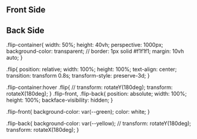 <div class="flip-container">
		<div class="flip">
			<div class="flip-front">
				<h2>Front Side</h2>
			</div>
			<div class="flip-back">
				<h2>Back Side</h2>
			</div>
		</div>
	</div>

<!-- CSS -->

.flip-container{
    width: 50%;
    height: 40vh;
    perspective: 1000px;
    background-color: transparent;
    // border: 1px solid #f1f1f1;
    margin: 10vh auto;
}

.flip{
    position: relative;
    width: 100%;
    height: 100%;
    text-align: center;
    transition: transform 0.8s;
    transform-style: preserve-3d;
}

.flip-container:hover .flip{
    // transform: rotateY(180deg);
    transform: rotateX(180deg);
}
.flip-front,
.flip-back{
    position: absolute;
    width: 100%;
    height: 100%;
    backface-visibility: hidden;
}

.flip-front{
    background-color: var(--green);
    color: white;
}

.flip-back{
    background-color: var(--yellow);
    // transform: rotateY(180deg);
    transform: rotateX(180deg);
}